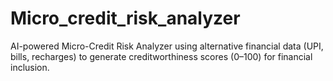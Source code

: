# Micro_credit_risk_analyzer
AI-powered Micro-Credit Risk Analyzer using alternative financial data (UPI, bills, recharges) to generate creditworthiness scores (0–100) for financial inclusion.
